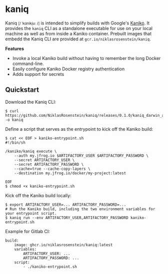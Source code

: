 # kaniq

Kaniq <small>[/ ˈkɑnikju: /]</small> is intended to simplify builds with Google's [Kaniko]. It provides the `kaniq`
CLI as a standalone executable for use on your local machine as well as from inside a Kaniko container. Prebuilt
images that embedd the Kaniq CLI are provided at `gcr.io/niklasrosenstein/kaniq`.

  [Kaniko]: https://github.com/GoogleContainerTools/kaniko

__Features__

* Invoke a local Kaniko build without having to remember the long Docker command-line.
* Easily configure Kaniko Docker registry authentication
* Adds support for secrets

## Quickstart

Download the Kaniq CLI:

```
$ curl https://github.com/NiklasRosenstein/kaniq/releases/0.1.0/kaniq_darwin_arm64 -o kaniq
```

Define a script that serves as the entrypoint to kick off the Kaniko build:

```
$ cat << EOF > kaniko-entrypoint.sh
#!/bin/sh

/kaniko/kaniq execute \
    --auth my.jfrog.io $ARTIFACTORY_USER $ARTIFACTORY_PASSWORD \
    --secret ARTIFACTORY_USER \
    --secret ARTIFACTORY_PASSWORD \
    --cache=true --cache-copy-layers \
    --destination my.jfrog.io/docker/my-project:latest

EOF
$ chmod +x kaniko-entrypoint.sh
```

Kick off the Kaniko build locally:

```
$ export ARTIFACTORY_USER=... ARTIFACTORY_PASSWORD=...
# Run the Kaniko build, including the two environment variables for your entrypoint script.
$ kaniq run --env ARTIFACTORY_USER,ARTIFACTORY_PASSWORD kaniko-entrypoint.sh 
```

Example for Gitlab CI:

```
build:
    image: ghcr.io/niklasrosenstein/kaniq:latest
    variables:
        ARTIFACTORY_USER: ...
        ARTIFACTORY_PASSWORD: ...
    script:
        - ./kaniko-entrypoint.sh
```
